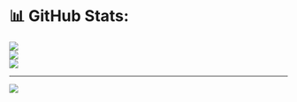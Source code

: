 # 📊 GitHub Stats:
![](https://github-readme-stats.vercel.app/api?username=stcoops&theme=shadow_blue&hide_border=false&include_all_commits=true&count_private=true)<br/>
![](https://nirzak-streak-stats.vercel.app/?user=stcoops&theme=shadow_blue&hide_border=false)<br/>
![](https://github-readme-stats.vercel.app/api/top-langs/?username=stcoops&theme=shadow_blue&hide_border=false&include_all_commits=true&count_private=true&layout=compact)

---
[![](https://visitcount.itsvg.in/api?id=stcoops&icon=3&color=1)](https://visitcount.itsvg.in)

<!-- Proudly created with GPRM ( https://gprm.itsvg.in ) -->
